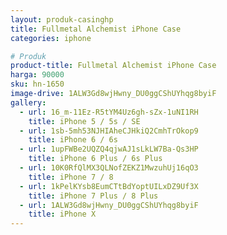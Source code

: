 ```yaml
---
layout: produk-casinghp
title: Fullmetal Alchemist iPhone Case
categories: iphone

# Produk
product-title: Fullmetal Alchemist iPhone Case
harga: 90000
sku: hn-1650
image-drive: 1ALW3Gd8wjHwny_DU0ggCShUYhqg8byiF
gallery:
  - url: 16_m-11Ez-R5tYM4Uz6gh-sZx-1uNI1RH
    title: iPhone 5 / 5s / SE
  - url: 1sb-5mh53NJHIAheCJHkiQ2CmhTrOkop9
    title: iPhone 6 / 6s
  - url: 1upFWBe2UQZQ4qjwAJ1sLkLW7Ba-Qs3HP
    title: iPhone 6 Plus / 6s Plus
  - url: 10K0RfQlMX3QLNofZEKZ1MwzuhUj16qO3
    title: iPhone 7 / 8
  - url: 1kPelKYsb8EumCTtBdYoptUILxDZ9Uf3X
    title: iPhone 7 Plus / 8 Plus
  - url: 1ALW3Gd8wjHwny_DU0ggCShUYhqg8byiF
    title: iPhone X
---
```

